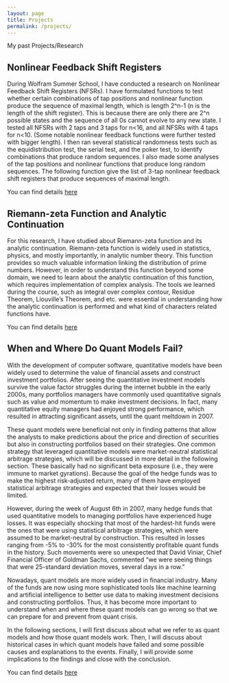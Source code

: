 ```yaml
---
layout: page
title: Projects
permalink: /projects/
---
```


<p>
My past Projects/Research
</p>

## Nonlinear Feedback Shift Registers
During Wolfram Summer School, I have conducted a research on Nonlinear Feedback Shift Registers (NFSRs). I have formulated functions to test whether certain combinations of tap positions and nonlinear function produce the sequence of maximal length, which is length 2^n-1 (n is the length of the shift register). This is because there are only there are 2^n possible states and the sequence of all 0s cannot evolve to any new state. I tested all NFSRs with 2 taps and 3 taps for n<16, and all NFSRs with 4 taps for n<10. (Some notable nonlinear feedback functions were further tested with bigger length). I then ran several statistical randomness tests such as the equidistribution test, the serial test, and the poker test, to identify combinations that produce random sequences. I also made some analyses of the tap positions and nonlinear functions that produce long random sequences. The following function give the list of 3-tap nonlinear feedback shift registers that produce sequences of maximal length.

You can find details <a href="https://community.wolfram.com/groups/-/m/t/1135615">here</a>

## Riemann-zeta Function and Analytic Continuation
For this research, I have studied about Riemann-zeta function and its analytic continuation. Riemann-zeta function is widely used in statistics, physics, and mostly importantly, in analytic number theory. This function provides so much valuable information linking the distribution of prime numbers. However, in order to understand this function beyond some domain, we need to learn about the analytic continuation of this function, which requires implementation of complex analysis. The tools we learned during the course, such as integral over complex contour, Residue Theorem, Liouville’s Theorem, and etc. were essential in understanding how the analytic continuation is performed and what kind of characters related functions have.

You can find details <a href="https://drive.google.com/file/d/1yiqpNkjNgVeOqNNzELpA7UJ9pdyAq7Qk/view">here</a>

## When and Where Do Quant Models Fail?
With the development of computer software, quantitative models have been widely used to determine the value of financial assets and construct investment portfolios. After seeing the quantitative investment models survive the value factor struggles during the internet bubble in the early 2000s, many portfolios managers have commonly used quantitative signals such as value and momentum to make investment decisions. In fact, many quantitative equity managers had enjoyed strong performance, which resulted in attracting significant assets, until the quant meltdown in 2007.

These quant models were beneficial not only in finding patterns that allow the analysts to make predictions about the price and direction of securities but also in constructing portfolios based on their strategies. One common strategy that leveraged quantitative models were market-neutral statistical arbitrage strategies, which will be discussed in more detail in the following section. These basically had no significant beta exposure (i.e., they were immune to market gyrations). Because the goal of the hedge funds was to make the highest risk-adjusted return, many of them have employed statistical arbitrage strategies and expected that their losses would be limited.

However, during the week of August 6th in 2007, many hedge funds that used quantitative models to managing portfolios have experienced huge losses. It was especially shocking that most of the hardest-hit funds were the ones that were using statistical arbitrage strategies, which were assumed to be market-neutral by construction. This resulted in losses ranging from -5% to -30% for the most consistently profitable quant funds in the history. Such movements were so unexpected that David Viniar, Chief Financial Officer of Goldman Sachs, commented “we were seeing things that were 25-standard deviation moves, several days in a row.”

Nowadays, quant models are more widely used in financial industry. Many of the funds are now using more sophisticated tools like machine learning and artificial intelligence to better use data to making investment decisions and constructing portfolios. Thus, it has become more important to understand when and where these quant models can go wrong so that we can prepare for and prevent from quant crisis.

In the following sections, I will first discuss about what we refer to as quant models and how those quant models work. Then, I will discuss about historical cases in which quant models have failed and some possible causes and explanations to the events. Finally, I will provide some implications to the findings and close with the conclusion.

You can find details <a href="https://drive.google.com/file/d/1fGAEur1bfLt5Lzi1ypOguZ6-bPZ4bxt9/view?usp=sharing">here</a>
